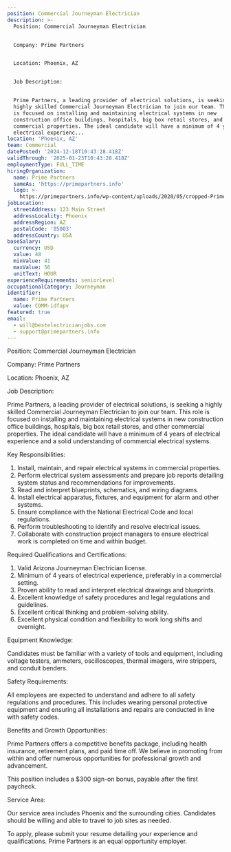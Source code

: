 ```yaml
---
position: Commercial Journeyman Electrician
description: >-
  Position: Commercial Journeyman Electrician


  Company: Prime Partners


  Location: Phoenix, AZ


  Job Description:


  Prime Partners, a leading provider of electrical solutions, is seeking a
  highly skilled Commercial Journeyman Electrician to join our team. This role
  is focused on installing and maintaining electrical systems in new
  construction office buildings, hospitals, big box retail stores, and other
  commercial properties. The ideal candidate will have a minimum of 4 years of
  electrical experienc...
location: 'Phoenix, AZ'
team: Commercial
datePosted: '2024-12-18T10:43:28.418Z'
validThrough: '2025-01-23T10:43:28.418Z'
employmentType: FULL_TIME
hiringOrganization:
  name: Prime Partners
  sameAs: 'https://primepartners.info'
  logo: >-
    https://primepartners.info/wp-content/uploads/2020/05/cropped-Prime-Partners-Logo-NO-BG-1-1.png
jobLocation:
  streetAddress: 123 Main Street
  addressLocality: Phoenix
  addressRegion: AZ
  postalCode: '85003'
  addressCountry: USA
baseSalary:
  currency: USD
  value: 48
  minValue: 41
  maxValue: 56
  unitText: HOUR
experienceRequirements: seniorLevel
occupationalCategory: Journeyman
identifier:
  name: Prime Partners
  value: COMM-idfapv
featured: true
email:
  - will@bestelectricianjobs.com
  - support@primepartners.info
---
```




Position: Commercial Journeyman Electrician

Company: Prime Partners

Location: Phoenix, AZ

Job Description:

Prime Partners, a leading provider of electrical solutions, is seeking a highly skilled Commercial Journeyman Electrician to join our team. This role is focused on installing and maintaining electrical systems in new construction office buildings, hospitals, big box retail stores, and other commercial properties. The ideal candidate will have a minimum of 4 years of electrical experience and a solid understanding of commercial electrical systems.

Key Responsibilities:

1. Install, maintain, and repair electrical systems in commercial properties.
2. Perform electrical system assessments and prepare job reports detailing system status and recommendations for improvements.
3. Read and interpret blueprints, schematics, and wiring diagrams.
4. Install electrical apparatus, fixtures, and equipment for alarm and other systems.
5. Ensure compliance with the National Electrical Code and local regulations.
6. Perform troubleshooting to identify and resolve electrical issues.
7. Collaborate with construction project managers to ensure electrical work is completed on time and within budget.

Required Qualifications and Certifications:

1. Valid Arizona Journeyman Electrician license.
2. Minimum of 4 years of electrical experience, preferably in a commercial setting.
3. Proven ability to read and interpret electrical drawings and blueprints.
4. Excellent knowledge of safety procedures and legal regulations and guidelines.
5. Excellent critical thinking and problem-solving ability.
6. Excellent physical condition and flexibility to work long shifts and overnight.

Equipment Knowledge:

Candidates must be familiar with a variety of tools and equipment, including voltage testers, ammeters, oscilloscopes, thermal imagers, wire strippers, and conduit benders.

Safety Requirements:

All employees are expected to understand and adhere to all safety regulations and procedures. This includes wearing personal protective equipment and ensuring all installations and repairs are conducted in line with safety codes.

Benefits and Growth Opportunities:

Prime Partners offers a competitive benefits package, including health insurance, retirement plans, and paid time off. We believe in promoting from within and offer numerous opportunities for professional growth and advancement.

This position includes a $300 sign-on bonus, payable after the first paycheck.

Service Area:

Our service area includes Phoenix and the surrounding cities. Candidates should be willing and able to travel to job sites as needed.

To apply, please submit your resume detailing your experience and qualifications. Prime Partners is an equal opportunity employer.
